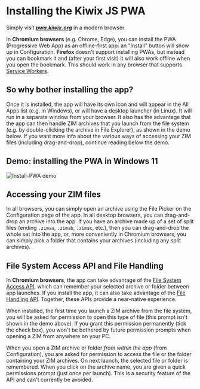 # Installing the Kiwix JS PWA

Simply visit **_[pwa.kiwix.org](https://pwa.kiwix.org)_** in a modern browser.

In **Chromium browsers** (e.g. Chrome, Edge), you can install the PWA (Progressive Web App) as an offline-first app: an "Install" button will show up in Configuration. **Firefox** doesn't support installing PWAs, but instead you can bookmark it and (after your first visit) it will also work offline when you open the bookmark. This should work in any browser that supports [Service Workers](https://developer.mozilla.org/en-US/docs/Web/API/Service_Worker_API).

## So why bother installing the app?

Once it is installed, the app will have its own icon and will appear in the All Apps list (e.g. in Windows), or will have a desktop launcher (in Linux). It will run in a separate window from your browser. It also has the advantage that the app can then handle ZIM archives that you launch from the file system (e.g. by double-clicking the archive in File Explorer), as shown in the demo below. If you want more info about the various ways of accessing your ZIM files (including drag-and-drop), continue reading below the demo.

## Demo: installing the PWA in Windows 11

![Install-PWA demo](Install-PWA_demo.gif)

## Accessing your ZIM files

In all browsers, you can simply open an archive using the File Picker on the Configuration page of the app. In all desktop browsers, you can drag-and-drop an archive into the app. If you have an archive made up of a set of split files (ending `.zimaa`, `.zimab`, `.zimac`, etc.), then you can drag-and-drop the whole set into the app, or, more conveniently in Chromium browsers, you can simply pick a folder that contains your archives (including any split archives).

## File System Access API and File Handling

In **Chromium browsers**, the app can take advantage of the [File System Access API](https://developer.mozilla.org/en-US/docs/Web/API/File_System_Access_API), which can remember your selected archive or folder between app launches. If you install the app, it can also take advantage of the [File Handling API](https://web.dev/file-handling/). Together, these APIs provide a near-native experience.

When installed, the first time you launch a ZIM archive from the file system, you will be asked for permission to open this type of file (this prompt isn't shown in the demo above). If you grant this permission permanently (tick the check box), you won't be bothered by future permission prompts when opening a ZIM from anywhere on your PC.

When you open a ZIM archive or folder *from within the app* (from Configuration), you are asked for permission to access the file or the folder containing your ZIM archives. On next launch, the selected file or folder is remembered. When you click on the archive name, you are given a quick permissions prompt (just once per launch). This is a security feature of the API and can't currently be avoided.
